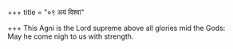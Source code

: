 +++
title = "०९ अयं विश्वा"

+++
This Agni is the Lord supreme above all glories mid the Gods:  
     May he come nigh to us with strength.